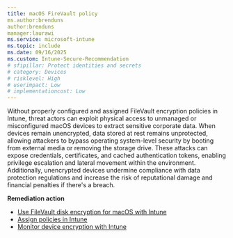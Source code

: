 ```yaml
---
title: macOS FireVault policy
ms.author:brenduns
author:brenduns
manager:laurawi
ms.service: microsoft-intune
ms.topic: include
ms.date: 09/16/2025
ms.custom: Intune-Secure-Recommendation
# sfipillar: Protect identities and secrets
# category: Devices
# risklevel: High
# userimpact: Low
# implementationcost: Low
---
```

Without properly configured and assigned FileVault encryption policies in Intune, threat actors can exploit physical access to unmanaged or misconfigured macOS devices to extract sensitive corporate data. When devices remain unencrypted, data stored at rest remains unprotected, allowing attackers to bypass operating system-level security by booting from external media or removing the storage drive. These attacks can expose credentials, certificates, and cached authentication tokens, enabling privilege escalation and lateral movement within the environment. Additionally, unencrypted devices undermine compliance with data protection regulations and increase the risk of reputational damage and financial penalties if there's a breach.

**Remediation action**

- [Use FileVault disk encryption for macOS with Intune](/intune/intune-service/protect/encrypt-devices-filevault)
- [Assign policies in Intune](/intune/intune-service/configuration/device-profile-assign)
- [Monitor device encryption with Intune](/intune/intune-service/protect/encryption-monitor)
